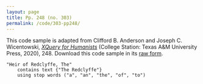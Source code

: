 ```yaml
---
layout: page
title: Pp. 248 (no. 303)
permalink: /code/303-pp248/
---
```


This code sample is adapted from Clifford B. Anderson and Joseph C. Wicentowski, 
[_XQuery for Humanists_](/) (College Station: Texas A&M University Press, 2020), 248. 
Download this code sample in its [raw form](/code/303-pp248/303-pp248.xq).

```xquery
"Heir of Redclyffe, The" 
    contains text {"The Redclyffe"} 
    using stop words ("a", "an", "the", "of", "to")
```  
